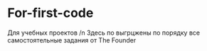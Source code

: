 # For-first-code
Для учебных проектов /n
Здесь по выгрцжены по порядку все самостоятельные задания от The Founder
